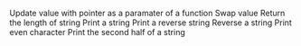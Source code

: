 Update value with pointer as a paramater of a function
Swap value
Return the length of string
Print a string
Print a reverse string
Reverse a string
Print even character
Print the second half of a string
